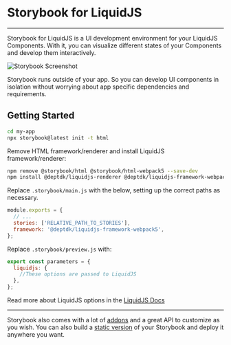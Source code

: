# Storybook for LiquidJS

---

Storybook for LiquidJS is a UI development environment for your LiquidJS Components.
With it, you can visualize different states of your Components and develop them interactively.

![Storybook Screenshot](https://github.com/storybookjs/storybook/blob/main/media/storybook-intro.gif)

Storybook runs outside of your app.
So you can develop UI components in isolation without worrying about app specific dependencies and requirements.

## Getting Started


```sh
cd my-app
npx storybook@latest init -t html
```

Remove HTML framework/renderer and install LiquidJS framework/renderer:

```sh
npm remove @storybook/html @storybook/html-webpack5 --save-dev
npm install @deptdk/liquidjs-renderer @deptdk/liquidjs-framework-webpack5 --save-dev
```

Replace `.storybook/main.js` with the below, setting up the correct paths as necessary.

```javascript
module.exports = {
  // ...
  stories: ['RELATIVE_PATH_TO_STORIES'],
  framework: '@deptdk/liquidjs-framework-webpack5',
};
```

Replace `.storybook/preview.js` with:

```javascript
export const parameters = { 
  liquidjs: {
    //These options are passed to LiquidJS
  },
};
```
Read more about LiquidJS options in the [LiquidJS Docs](https://liquidjs.com/tutorials/options.html)

---

Storybook also comes with a lot of [addons](https://storybook.js.org/addons) and a great API to customize as you wish.
You can also build a [static version](https://storybook.js.org/docs/html/sharing/publish-storybook) of your Storybook and deploy it anywhere you want.

